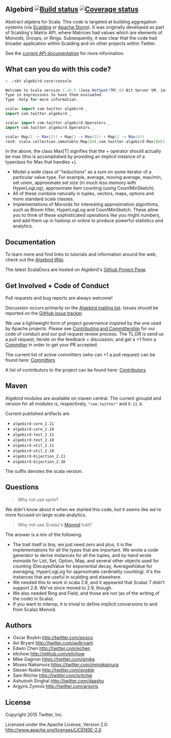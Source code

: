 ## Algebird [![Build status](https://img.shields.io/travis/twitter/algebird/develop.svg)](http://travis-ci.org/twitter/algebird) [![Coverage status](https://img.shields.io/coveralls/twitter/algebird/develop.svg)](https://coveralls.io/r/twitter/algebird?branch=develop)


Abstract algebra for Scala. This code is targeted at building aggregation systems (via [Scalding](https://github.com/twitter/scalding) or [Apache Storm](http://storm.apache.org/)). It was originally developed as part of Scalding's Matrix API, where Matrices had values which are elements of Monoids, Groups, or Rings. Subsequently, it was clear that the code had broader application within Scalding and on other projects within Twitter.

See the [current API documentation](http://twitter.github.com/algebird) for more information.

## What can you do with this code?

```scala
> ./sbt algebird-core/console

Welcome to Scala version 2.10.5 (Java HotSpot(TM) 64-Bit Server VM, Java 1.7.0_40).
Type in expressions to have them evaluated.
Type :help for more information.

scala> import com.twitter.algebird._
import com.twitter.algebird._

scala> import com.twitter.algebird.Operators._
import com.twitter.algebird.Operators._

scala> Map(1 -> Max(2)) + Map(1 -> Max(3)) + Map(2 -> Max(4))
res0: scala.collection.immutable.Map[Int,com.twitter.algebird.Max[Int]] = Map(2 -> Max(4), 1 -> Max(3))
```
In the above, the class Max[T] signifies that the + operator should actually be max (this is
accomplished by providing an implicit instance of a typeclass for Max that handles +).

* Model a wide class of "reductions" as a sum on some iterator of a particular value type.
For example, average, moving average, max/min, set
  union, approximate set size (in much less memory with HyperLogLog), approximate item counting
  (using CountMinSketch).
* All of these combine naturally in tuples, vectors, maps, options and more standard scala classes.
* Implementations of Monoids for interesting approximation algorithms, such as Bloom filter,
  HyperLogLog and CountMinSketch. These allow you to think of these sophisticated operations like
  you might numbers, and add them up in hadoop or online to produce powerful statistics and
  analytics.

## Documentation

To learn more and find links to tutorials and information around the web, check out the [Algebird Wiki](https://github.com/twitter/algebird/wiki).

The latest ScalaDocs are hosted on Algebird's [Github Project Page](http://twitter.github.io/algebird).

## Get Involved + Code of Conduct
Pull requests and bug reports are always welcome!

Discussion occurs primarily on the [Algebird mailing list](https://groups.google.com/forum/#!forum/algebird). 
Issues should be reported on the [GitHub issue tracker](https://github.com/twitter/algebird/issues).

We use a lightweight form of project governence inspired by the one used by Apache projects.
Please see [Contributing and Committership](https://github.com/twitter/analytics-infra-governance#contributing-and-committership) for our code of conduct and our pull request review process.
The TL;DR is send us a pull request, iterate on the feedback + discussion, and get a +1 from a [Committer](COMMITTERS.md) in order to get your PR accepted.

The current list of active committers (who can +1 a pull request) can be found here: [Committers](COMMITTERS.md)

A list of contributors to the project can be found here: [Contributors](https://github.com/twitter/algebird/graphs/contributors)

## Maven

Algebird modules are available on maven central. The current groupid and version for all modules is, respectively, `"com.twitter"` and  `0.11.0`.

Current published artifacts are

* `algebird-core_2.11`
* `algebird-core_2.10`
* `algebird-test_2.11`
* `algebird-test_2.10`
* `algebird-util_2.11`
* `algebird-util_2.10`
* `algebird-bijection_2.11`
* `algebird-bijection_2.10`

The suffix denotes the scala version.

## Questions
> Why not use spire?

We didn't know about it when we started this code, but it seems like we're more focused on
large scale analytics.

> Why not use Scalaz's [Monoid](http://docs.typelevel.org/api/scalaz/stable/7.0.4/doc/#scalaz.Monoid) trait?

The answer is a mix of the following:
* The trait itself is tiny, we just need zero and plus, it is the implementations for all the types that are important. We wrote a code generator to derive instances for all the tuples, and by hand wrote monoids for List, Set, Option, Map, and several other objects used for counting (DecayedValue for exponential decay, AveragedValue for averaging, HyperLogLog for approximate cardinality counting). It's the instances that are useful in scalding and elsewhere.
* We needed this to work in scala 2.8, and it appeared that Scalaz 7 didn't support 2.8. We've since moved to 2.9, though.
* We also needed Ring and Field, and those are not (as of the writing of the code) in Scalaz.
* If you want to interop, it is trivial to define implicit conversions to and from Scalaz Monoid.

## Authors

* Oscar Boykin <http://twitter.com/posco>
* Avi Bryant <http://twitter.com/avibryant>
* Edwin Chen <http://twitter.com/echen>
* ellchow <http://github.com/ellchow>
* Mike Gagnon <https://twitter.com/gmike>
* Moses Nakamura <https://twitter.com/mnnakamura>
* Steven Noble <http://twitter.com/snoble>
* Sam Ritchie <http://twitter.com/sritchie>
* Ashutosh Singhal <http://twitter.com/daashu>
* Argyris Zymnis <http://twitter.com/argyris>

## License
Copyright 2015 Twitter, Inc.

Licensed under the Apache License, Version 2.0: http://www.apache.org/licenses/LICENSE-2.0
